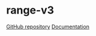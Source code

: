 # range-v3
[GitHub repository](https://github.com/ericniebler/range-v3)
[Documentation](https://ericniebler.github.io/range-v3/)
